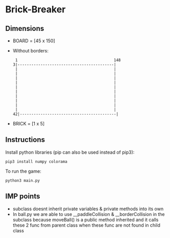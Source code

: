 # Brick-Breaker

##  Dimensions
- BOARD = [45 x 150]
- Without borders:  
    ```
     1                                          148
    3|------------------------------------------|
     |                                          |
     |                                          |
     |                                          |
     |                                          |
     |                                          |
     |                                          |
     |                                          |
     |                                          |
     |                                          |
     |                                          |
   42|------------------------------------------|
    ```

- BRICK = [1 x 5]
## Instructions
Install python libraries (pip can also be used instead of pip3):

    pip3 install numpy colorama
To run the game:

    python3 main.py

## IMP points

- subclass doesnt inherit private variables & private methods into its own
- In ball.py we are able to use __paddleCollision & __borderCollision in the subclass because moveBall() is a public method inherited and it calls these 2 func from parent class when these func are not found in child class